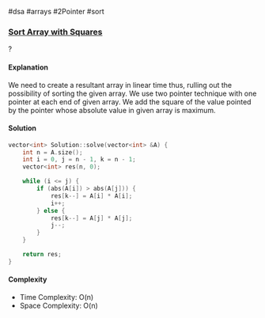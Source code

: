 #dsa #arrays #2Pointer #sort
### [Sort Array with Squares](https://www.interviewbit.com/problems/sort-array-with-squares/)
? 
#### Explanation

We need to create a resultant array in linear time thus, rulling out the possibility of sorting the given array. We use two pointer technique with one pointer at each end of given array. We add the square of the value pointed by the pointer whose absolute value in given array is maximum.
#### Solution

```cpp
vector<int> Solution::solve(vector<int> &A) {
    int n = A.size();
    int i = 0, j = n - 1, k = n - 1;
    vector<int> res(n, 0);

    while (i <= j) {
        if (abs(A[i]) > abs(A[j])) {
            res[k--] = A[i] * A[i];
            i++;
        } else {
            res[k--] = A[j] * A[j];
            j--;
        }
    }

    return res;
}
```

#### Complexity

- Time Complexity: O(n)
- Space Complexity: O(n)